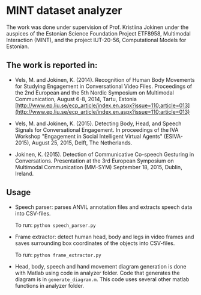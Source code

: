 # MINT dataset analyzer #



The work was done under supervision of Prof. Kristiina Jokinen under the auspices of the Estonian Science Foundation Project ETF8958, Multimodal Interaction (MINT), and the project IUT-20-56, Computational Models for Estonian.

## The work is reported in: ##

* Vels, M. and Jokinen, K. (2014). Recognition of Human Body Movements for Studying Engagement in Conversational Video Files. Proceedings of the 2nd European and the 5th Nordic Symposium on Multimodal Communication, August 6-8, 2014, Tartu, Estonia [http://www.ep.liu.se/ecp_article/index.en.aspx?issue=110;article=013](http://www.ep.liu.se/ecp_article/index.en.aspx?issue=110;article=013)

* Vels, M. and Jokinen, K. (2015). Detecting Body, Head, and Speech Signals for Conversational Engagement. In proceedings of the IVA Workshop "Engagement in Social Intelligent Virtual Agents" (ESIVA-2015), August 25, 2015, Delft, The Netherlands.

* Jokinen, K. (2015). Detection of Communicative Co-speech Gesturing in Conversations. Presentation at the 3rd European Symposium on Multimodal Communication (MM-SYM) September 18, 2015, Dublin, Ireland. 


## Usage ##
* Speech parser: parses ANVIL annotation files and extracts speech data into CSV-files. 

    To run: <code>python speech_parser.py</code>
    
* Frame extractor: detect human head, body and legs in video frames and saves surrounding box coordinates of the objects into CSV-files.

    To run: <code>python frame_extractor.py</code>
    
* Head, body, speech and hand movement diagram generation is done with Matlab using code in analyzer folder. Code that generates the diagram is in <code>generate_diagram.m</code>. This code uses several other matlab functions in analyzer folder. 
    
